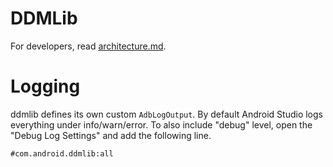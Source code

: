 # DDMLib

For developers, read [architecture.md](architecture.md).

# Logging

ddmlib defines its own custom `AdbLogOutput`. By default Android Studio logs
everything under info/warn/error. To also include "debug" level, open the
"Debug Log Settings" and add the following line.

```
#com.android.ddmlib:all
```
